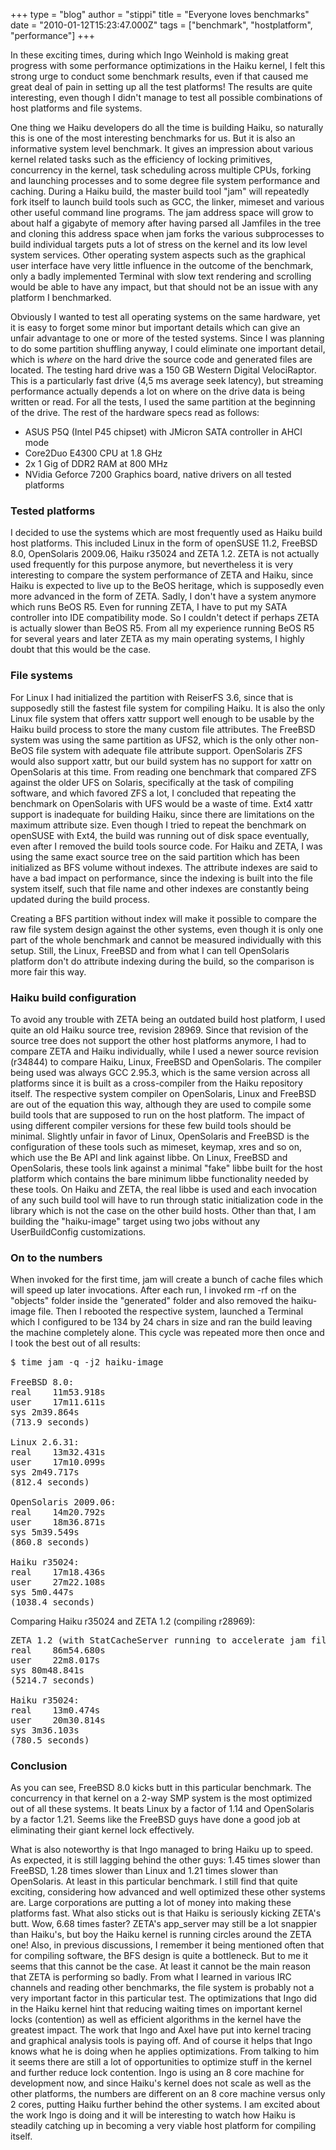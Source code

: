 +++
type = "blog"
author = "stippi"
title = "Everyone loves benchmarks"
date = "2010-01-12T15:23:47.000Z"
tags = ["benchmark", "hostplatform", "performance"]
+++

<p>
In these exciting times, during which Ingo Weinhold is making great progress with some performance optimizations in the Haiku kernel, I felt this strong urge to conduct some benchmark results, even if that caused me great deal of pain in setting up all the test platforms! The results are quite interesting, even though I didn't manage to test all possible combinations of host platforms and file systems.
</p>
<!--more-->
<p>
One thing we Haiku developers do all the time is building Haiku, so naturally this is one of the most interesting benchmarks for us. But it is also an informative system level benchmark. It gives an impression about various kernel related tasks such as the efficiency of locking primitives, concurrency in the kernel, task scheduling across multiple CPUs, forking and launching processes and to some degree file system performance and caching. During a Haiku build, the master build tool "jam" will repeatedly fork itself to launch build tools such as GCC, the linker, mimeset and various other useful command line programs. The jam address space will grow to about half a gigabyte of memory after having parsed all Jamfiles in the tree and cloning this address space when jam forks the various subprocesses to build individual targets puts a lot of stress on the kernel and its low level system services. Other operating system aspects such as the graphical user interface have very little influence in the outcome of the benchmark, only a badly implemented Terminal with slow text rendering and scrolling would be able to have any impact, but that should not be an issue with any platform I benchmarked.
</p>

<p>
Obviously I wanted to test all operating systems on the same hardware, yet it is easy to forget some minor but important details which can give an unfair advantage to one or more of the tested systems. Since I was planning to do some partition shuffling anyway, I could eliminate one important detail, which is <i>where</i> on the hard drive the source code and generated files are located. The testing hard drive was a 150 GB Western Digital VelociRaptor. This is a particularly fast drive (4,5 ms average seek latency), but streaming performance actually depends a lot on where on the drive data is being written or read. For all the tests, I used the same partition at the beginning of the drive. The rest of the hardware specs read as follows:
</p>

<ul>
<li>ASUS P5Q (Intel P45 chipset) with JMicron SATA controller in AHCI mode</li>
<li>Core2Duo E4300 CPU at 1.8 GHz</li>
<li>2x 1 Gig of DDR2 RAM at 800 MHz</li>
<li>NVidia Geforce 7200 Graphics board, native drivers on all tested platforms</li>
</ul>


<h3>Tested platforms</h3>

<p>
I decided to use the systems which are most frequently used as Haiku build host platforms. This included Linux in the form of openSUSE 11.2, FreeBSD 8.0, OpenSolaris 2009.06, Haiku r35024 and ZETA 1.2. ZETA is not actually used frequently for this purpose anymore, but nevertheless it is very interesting to compare the system performance of ZETA and Haiku, since Haiku is expected to live up to the BeOS heritage, which is supposedly even more advanced in the form of ZETA. Sadly, I don't have a system anymore which runs BeOS R5. Even for running ZETA, I have to put my SATA controller into IDE compatibility mode. So I couldn't detect if perhaps ZETA is actually slower than BeOS R5. From all my experience running BeOS R5 for several years and later ZETA as my main operating systems, I highly doubt that this would be the case.
</p>


<h3>File systems</h3>

<p>
For Linux I had initialized the partition with ReiserFS 3.6, since that is supposedly still the fastest file system for compiling Haiku. It is also the only Linux file system that offers xattr support well enough to be usable by the Haiku build process to store the many custom file attributes. The FreeBSD system was using the same partition as UFS2, which is the only other non-BeOS file system with adequate file attribute support. OpenSolaris ZFS would also support xattr, but our build system has no support for xattr on OpenSolaris at this time. From reading one benchmark that compared ZFS against the older UFS on Solaris, specifically at the task of compiling software, and which favored ZFS a lot, I concluded that repeating the benchmark on OpenSolaris with UFS would be a waste of time. Ext4 xattr support is inadequate for building Haiku, since there are limitations on the maximum attribute size. Even though I tried to repeat the benchmark on openSUSE with Ext4, the build was running out of disk space eventually, even after I removed the build tools source code. For Haiku and ZETA, I was using the same exact source tree on the said partition which has been initialized as BFS volume without indexes. The attribute indexes are said to have a bad impact on performance, since the indexing is built into the file system itself, such that file name and other indexes are constantly being updated during the build process.
</p>

<p>
Creating a BFS partition without index will make it possible to compare the raw file system design against the other systems, even though it is only one part of the whole benchmark and cannot be measured individually with this setup. Still, the Linux, FreeBSD and from what I can tell OpenSolaris platform don't do attribute indexing during the build, so the comparison is more fair this way.
</p>

<h3>Haiku build configuration</h3>

<p>
To avoid any trouble with ZETA being an outdated build host platform, I used quite an old Haiku source tree, revision 28969. Since that revision of the source tree does not support the other host platforms anymore, I had to compare ZETA and Haiku individually, while I used a newer source revision (r34844) to compare Haiku, Linux, FreeBSD and OpenSolaris. The compiler being used was always GCC 2.95.3, which is the same version across all platforms since it is built as a cross-compiler from the Haiku repository itself. The respective system compiler on OpenSolaris, Linux and FreeBSD are out of the equation this way, although they are used to compile some build tools that are supposed to run on the host platform. The impact of using different compiler versions for these few build tools should be minimal. Slightly unfair in favor of Linux, OpenSolaris and FreeBSD is the configuration of these tools such as mimeset, keymap, xres and so on, which use the Be API and link against libbe. On Linux, FreeBSD and OpenSolaris, these tools link against a minimal "fake" libbe built for the host platform which contains the bare minimum libbe functionality needed by these tools. On Haiku and ZETA, the real libbe is used and each invocation of any such build tool will have to run through static initialization code in the library which is not the case on the other build hosts. Other than that, I am building the "haiku-image" target using two jobs without any UserBuildConfig customizations.
</p>

<h3>On to the numbers</h3>

<p>
When invoked for the first time, jam will create a bunch of cache files which will speed up later invocations. After each run, I invoked rm -rf on the "objects" folder inside the "generated" folder and also removed the haiku-image file. Then I rebooted the respective system, launched a Terminal which I configured to be 134 by 24 chars in size and ran the build leaving the machine completely alone. This cycle was repeated more then once and I took the best out of all results:
</p>

<pre>
$ time jam -q -j2 haiku-image

FreeBSD 8.0:
real	11m53.918s
user	17m11.611s
sys	2m39.864s
(713.9 seconds)

Linux 2.6.31:
real	13m32.431s
user	17m10.099s
sys	2m49.717s
(812.4 seconds)

OpenSolaris 2009.06:
real	14m20.792s
user	18m36.871s
sys	5m39.549s
(860.8 seconds)

Haiku r35024:
real	17m18.436s
user	27m22.108s
sys	5m0.447s
(1038.4 seconds)
</pre>

<p>
Comparing Haiku r35024 and ZETA 1.2 (compiling r28969):
</p>

<pre>
ZETA 1.2 (with StatCacheServer running to accelerate jam file lookup):
real	86m54.680s
user	22m8.017s
sys	80m48.841s
(5214.7 seconds)

Haiku r35024:
real	13m0.474s
user	20m30.814s
sys	3m36.103s
(780.5 seconds)
</pre>

<h3>Conclusion</h3>

<p>
As you can see, FreeBSD 8.0 kicks butt in this particular benchmark. The concurrency in that kernel on a 2-way SMP system is the most optimized out of all these systems. It beats Linux by a factor of 1.14 and OpenSolaris by a factor 1.21. Seems like the FreeBSD guys have done a good job at eliminating their giant kernel lock effectively.
</p>

<p>
What is also noteworthy is that Ingo managed to bring Haiku up to speed. As expected, it is still lagging behind the other guys: 1.45 times slower than FreeBSD, 1.28 times slower than Linux and 1.21 times slower than OpenSolaris. At least in this particular benchmark. I still find that quite exciting, considering how advanced and well optimized these other systems are. Large corporations are putting a lot of money into making these platforms fast. What also sticks out is that Haiku is seriously kicking ZETA's butt. Wow, 6.68 times faster? ZETA's app_server may still be a lot snappier than Haiku's, but boy the Haiku kernel is running circles around the ZETA one! Also, in previous discussions, I remember it being mentioned often that for compiling software, the BFS design is quite a bottleneck. But to me it seems that this cannot be the case. At least it cannot be the main reason that ZETA is performing so badly. From what I learned in various IRC channels and reading other benchmarks, the file system is probably not a very important factor in this particular test. The optimizations that Ingo did in the Haiku kernel hint that reducing waiting times on important kernel locks (contention) as well as efficient algorithms in the kernel have the greatest impact. The work that Ingo and Axel have put into kernel tracing and graphical analysis tools is paying off. And of course it helps that Ingo knows what he is doing when he applies optimizations. From talking to him it seems there are still a lot of opportunities to optimize stuff in the kernel and further reduce lock contention. Ingo is using an 8 core machine for development now, and since Haiku's kernel does not scale as well as the other platforms, the numbers are different on an 8 core machine versus only 2 cores, putting Haiku further behind the other systems. I am excited about the work Ingo is doing and it will be interesting to watch how Haiku is steadily catching up in becoming a very viable host platform for compiling itself.
</p>